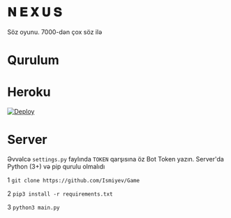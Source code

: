 # 𝐍 𝐄 𝐗 𝐔 𝐒
Söz oyunu. 7000-dən çox söz ilə

# Qurulum

# Heroku

[![Deploy](https://www.herokucdn.com/deploy/button.svg)](https://heroku.com/deploy?template=https://github.com/Ismiyev/Game)


# Server

Əvvəlcə `settings.py` faylında `TOKEN` qarşısına öz Bot Token yazın. Server'da Python (3+) və pip qurulu olmalıdı

1
`git clone https://github.com/Ismiyev/Game`

2
`pip3 install -r requirements.txt`

3
`python3 main.py`
